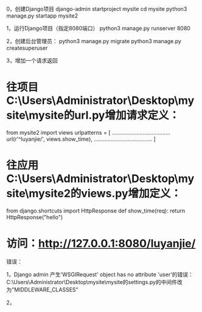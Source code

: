 
0，创建Django项目
django-admin startproject mysite
cd mysite
python3 manage.py startapp mysite2

1，运行Django项目（指定8080端口）
python3 manage.py runserver 8080

2，创建后台管理员：
python3 manage.py migrate
python3 manage.py createsuperuser

3，增加一个请求返回
#  往项目C:\Users\Administrator\Desktop\mysite\mysite的url.py增加请求定义：
   from mysite2 import views
   urlpatterns = [
       ......................................
   	url(r'^luyanjie/', views.show_time),
   	......................................
   ]
#  往应用C:\Users\Administrator\Desktop\mysite\mysite2的views.py增加定义：
   from django.shortcuts import HttpResponse
   def show_time(req):
       return HttpResponse("hello")
#  访问：http://127.0.0.1:8080/luyanjie/

错误：

1，Django admin 产生'WSGIRequest' object has no attribute 'user'的错误：
C:\Users\Administrator\Desktop\mysite\mysite的settings.py的中间件改为"MIDDLEWARE_CLASSES"

2，

